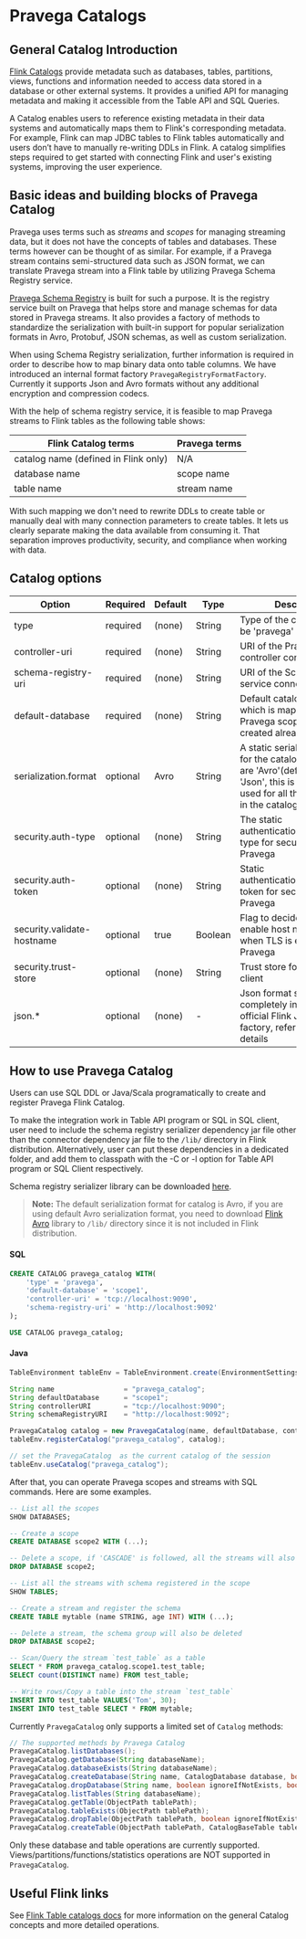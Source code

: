 <!--
Copyright Pravega Authors.

Licensed under the Apache License, Version 2.0 (the "License");
you may not use this file except in compliance with the License.
You may obtain a copy of the License at

    http://www.apache.org/licenses/LICENSE-2.0

Unless required by applicable law or agreed to in writing, software
distributed under the License is distributed on an "AS IS" BASIS,
WITHOUT WARRANTIES OR CONDITIONS OF ANY KIND, either express or implied.
See the License for the specific language governing permissions and
limitations under the License.
-->

# Pravega Catalogs

## General Catalog Introduction

[Flink Catalogs](https://nightlies.apache.org/flink/flink-docs-stable/docs/dev/table/catalogs/) provide metadata such as databases, tables, partitions, views, functions and information needed to access data stored in a database or other external systems. It provides a unified API for managing metadata and making it accessible from the Table API and SQL Queries.

A Catalog enables users to reference existing metadata in their data systems and automatically maps them to Flink's corresponding metadata. For example, Flink can map JDBC tables to Flink tables automatically and users don’t have to manually re-writing DDLs in Flink. A catalog simplifies steps required to get started with connecting Flink and user's existing systems, improving the user experience.

## Basic ideas and building blocks of Pravega Catalog

Pravega uses terms such as *streams* and *scopes* for managing streaming data, but it does not have the concepts of tables and databases. These terms however can be thought of as similar. For example, if a Pravega stream contains semi-structured data such as JSON format, we can translate Pravega stream into a Flink table by utilizing Pravega Schema Registry service.

[Pravega Schema Registry](https://github.com/pravega/schema-registry) is built for such a purpose. It is the registry service built on Pravega that helps store and manage schemas for data stored in Pravega streams. It also provides a factory of methods to standardize the serialization with built-in support for popular serialization formats in Avro, Protobuf, JSON schemas, as well as custom serialization.

When using Schema Registry serialization, further information is required in order to describe how to map binary data onto table columns. We have introduced an internal format factory `PravegaRegistryFormatFactory`. Currently it supports Json and Avro formats without any additional encryption and compression codecs.

With the help of schema registry service, it is feasible to map Pravega streams to Flink tables as the following table shows:

| Flink Catalog terms                  | Pravega terms     |
|--------------------------------------|-------------------|
| catalog name (defined in Flink only) | N/A               |
| database name                        | scope name        |
| table name                           | stream name       |

With such mapping we don't need to rewrite DDLs to create table or manually deal with many connection parameters to create tables. It lets us clearly separate making the data available from consuming it. That separation improves productivity, security, and compliance when working with data.

## Catalog options

| Option                     | Required | Default | Type    | Description                                                                                                                                                                                                                        |
|----------------------------|----------|---------|---------|------------------------------------------------------------------------------------------------------------------------------------------------------------------------------------------------------------------------------------|
| type                       | required | (none)  | String  | Type of the catalog, should be 'pravega' here                                                                                                                                                                                      |
| controller-uri             | required | (none)  | String  | URI of the Pravega controller connected to                                                                                                                                                                                         |
| schema-registry-uri        | required | (none)  | String  | URI of the Schema Registry service connected to                                                                                                                                                                                    |
| default-database           | required | (none)  | String  | Default catalog database, which is mapped to Pravega scope, should be created already                                                                                                                                              |
| serialization.format       | optional | Avro    | String  | A static serialization format for the catalog, valid values are 'Avro'(default) and 'Json', this is the format used for all the table sinks in the catalog                                                                         |
| security.auth-type         | optional | (none)  | String  | The static authentication/authorization type for security for Pravega                                                                                                                                                              |
| security.auth-token        | optional | (none)  | String  | Static authentication/authorization token for security for Pravega                                                                                                                                                                 |
| security.validate-hostname | optional | true    | Boolean | Flag to decide whether to enable host name validation when TLS is enabled for Pravega                                                                                                                                              |
| security.trust-store       | optional | (none)  | String  | Trust store for Pravega client                                                                                                                                                                                                     |
| json.*                     | optional | (none)  | -       | Json format specifications, completely inherited from official Flink Json format factory, refer to this [doc](https://nightlies.apache.org/flink/flink-docs-stable/docs/connectors/table/formats/json/#format-options) for details |

## How to use Pravega Catalog 

Users can use SQL DDL or Java/Scala programatically to create and register Pravega Flink Catalog.

To make the integration work in Table API program or SQL in SQL client, user need to include the schema registry serializer dependency jar file 
other than the connector dependency jar file to the `/lib/` directory in Flink distribution. Alternatively, user can put these dependencies in a dedicated folder, 
and add them to classpath with the -C or -l option for Table API program or SQL Client respectively.

Schema registry serializer library can be downloaded [here](https://mvnrepository.com/artifact/io.pravega/schemaregistry-serializers/0.3.0).

> **Note:** The default serialization format for catalog is Avro, if you are using default Avro serialization format, you need to download 
> [Flink Avro](https://mvnrepository.com/artifact/org.apache.flink/flink-avro) library to `/lib/` directory since it is not included in Flink distribution.

#### SQL

```sql
CREATE CATALOG pravega_catalog WITH(
    'type' = 'pravega',
    'default-database' = 'scope1',
    'controller-uri' = 'tcp://localhost:9090',
    'schema-registry-uri' = 'http://localhost:9092'
);

USE CATALOG pravega_catalog;
```

#### Java

```java
TableEnvironment tableEnv = TableEnvironment.create(EnvironmentSettings.newInstance().build());

String name                 = "pravega_catalog";
String defaultDatabase      = "scope1";
String controllerURI        = "tcp://localhost:9090";
String schemaRegistryURI    = "http://localhost:9092";

PravegaCatalog catalog = new PravegaCatalog(name, defaultDatabase, controllerURI, schemaRegistryURI);
tableEnv.registerCatalog("pravega_catalog", catalog);

// set the PravegaCatalog  as the current catalog of the session
tableEnv.useCatalog("pravega_catalog");
```

After that, you can operate Pravega scopes and streams with SQL commands. Here are some examples.

```sql
-- List all the scopes
SHOW DATABASES;

-- Create a scope
CREATE DATABASE scope2 WITH (...);

-- Delete a scope, if 'CASCADE' is followed, all the streams will also be dropped.
DROP DATABASE scope2;

-- List all the streams with schema registered in the scope
SHOW TABLES;

-- Create a stream and register the schema
CREATE TABLE mytable (name STRING, age INT) WITH (...);

-- Delete a stream, the schema group will also be deleted 
DROP DATABASE scope2;

-- Scan/Query the stream `test_table` as a table
SELECT * FROM pravega_catalog.scope1.test_table;
SELECT count(DISTINCT name) FROM test_table;

-- Write rows/Copy a table into the stream `test_table`
INSERT INTO test_table VALUES('Tom', 30);
INSERT INTO test_table SELECT * FROM mytable;
```

Currently `PravegaCatalog` only supports a limited set of `Catalog` methods:

```java
// The supported methods by Pravega Catalog
PravegaCatalog.listDatabases();
PravegaCatalog.getDatabase(String databaseName);
PravegaCatalog.databaseExists(String databaseName);
PravegaCatalog.createDatabase(String name, CatalogDatabase database, boolean ignoreIfExists);
PravegaCatalog.dropDatabase(String name, boolean ignoreIfNotExists, boolean cascade);
PravegaCatalog.listTables(String databaseName);
PravegaCatalog.getTable(ObjectPath tablePath);
PravegaCatalog.tableExists(ObjectPath tablePath);
PravegaCatalog.dropTable(ObjectPath tablePath, boolean ignoreIfNotExists);
PravegaCatalog.createTable(ObjectPath tablePath, CatalogBaseTable table, boolean ignoreIfExists);
```

Only these database and table operations are currently supported. Views/partitions/functions/statistics operations are NOT supported in `PravegaCatalog`.

## Useful Flink links

See [Flink Table catalogs docs](https://nightlies.apache.org/flink/flink-docs-stable/docs/dev/table/catalogs/) for more information on the general Catalog concepts and more detailed operations.
